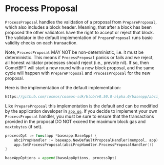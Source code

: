 # Process Proposal

`ProcessProposal` handles the validation of a proposal from `PrepareProposal`,
which also includes a block header. Meaning, that after a block has been proposed
the other validators have the right to accept or reject that block. The validator in the
default implementation of `PrepareProposal` runs basic validity checks on each
transaction.

Note, `ProcessProposal` MAY NOT be non-deterministic, i.e. it must be deterministic.
This means if `ProcessProposal` panics or fails and we reject, all honest validator
processes should reject (i.e., prevote nil). If so, then CometBFT will start a new round with a new block proposal, and the same cycle will happen with `PrepareProposal`
and `ProcessProposal` for the new proposal.

Here is the implementation of the default implementation:

```go reference
https://github.com/cosmos/cosmos-sdk/blob/v0.50.0-alpha.0/baseapp/abci_utils.go#L153-L159
```

Like `PrepareProposal` this implementation is the default and can be modified by
the application developer in [`app.go`](https://docs.cosmos.network/main/build/building-apps/app-go-v2). If you decide to implement
your own `ProcessProposal` handler, you must be sure to ensure that the transactions
provided in the proposal DO NOT exceed the maximum block gas and `maxtxbytes` (if set).

```go
processOpt := func(app *baseapp.BaseApp) {
    abciPropHandler := baseapp.NewDefaultProposalHandler(mempool, app)
    app.SetProcessProposal(abciPropHandler.ProcessProposalHandler())
}

baseAppOptions = append(baseAppOptions, processOpt)
```
